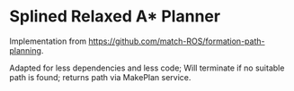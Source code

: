 # Splined Relaxed A* Planner

Implementation from https://github.com/match-ROS/formation-path-planning.

Adapted for less dependencies and less code; Will terminate if no suitable path is found; returns path via MakePlan service.
